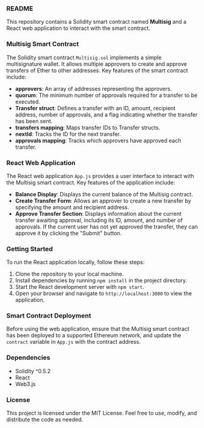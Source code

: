 ### README

This repository contains a Solidity smart contract named **Multisig** and a React web application to interact with the smart contract.

### Multisig Smart Contract

The Solidity smart contract `Multisig.sol` implements a simple multisignature wallet. It allows multiple approvers to create and approve transfers of Ether to other addresses. Key features of the smart contract include:

- **approvers**: An array of addresses representing the approvers.
- **quorum**: The minimum number of approvals required for a transfer to be executed.
- **Transfer struct**: Defines a transfer with an ID, amount, recipient address, number of approvals, and a flag indicating whether the transfer has been sent.
- **transfers mapping**: Maps transfer IDs to Transfer structs.
- **nextId**: Tracks the ID for the next transfer.
- **approvals mapping**: Tracks which approvers have approved each transfer.

### React Web Application

The React web application `App.js` provides a user interface to interact with the Multisig smart contract. Key features of the application include:

- **Balance Display**: Displays the current balance of the Multisig contract.
- **Create Transfer Form**: Allows an approver to create a new transfer by specifying the amount and recipient address.
- **Approve Transfer Section**: Displays information about the current transfer awaiting approval, including its ID, amount, and number of approvals. If the current user has not yet approved the transfer, they can approve it by clicking the "Submit" button.

### Getting Started

To run the React application locally, follow these steps:

1. Clone the repository to your local machine.
2. Install dependencies by running `npm install` in the project directory.
3. Start the React development server with `npm start`.
4. Open your browser and navigate to `http://localhost:3000` to view the application.

### Smart Contract Deployment

Before using the web application, ensure that the Multisig smart contract has been deployed to a supported Ethereum network, and update the `contract` variable in `App.js` with the contract address.

### Dependencies

- Solidity ^0.5.2
- React
- Web3.js

### License

This project is licensed under the MIT License. Feel free to use, modify, and distribute the code as needed.
